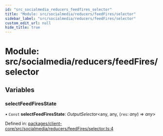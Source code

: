 ```yaml
---
id: "src_socialmedia_reducers_feedfires_selector"
title: "Module: src/socialmedia/reducers/feedFires/selector"
sidebar_label: "src/socialmedia/reducers/feedFires/selector"
custom_edit_url: null
hide_title: true
---
```


# Module: src/socialmedia/reducers/feedFires/selector

## Variables

### selectFeedFiresState

• `Const` **selectFeedFiresState**: *OutputSelector*<any, any, (`res`: *any*) => *any*\>

Defined in: [packages/client-core/src/socialmedia/reducers/feedFires/selector.ts:4](https://github.com/xr3ngine/xr3ngine/blob/77d12cea0/packages/client-core/src/socialmedia/reducers/feedFires/selector.ts#L4)
